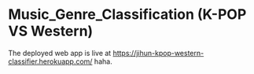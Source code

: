 # Music_Genre_Classification (K-POP VS Western)

The deployed web app is live at https://jihun-kpop-western-classifier.herokuapp.com/ haha.
